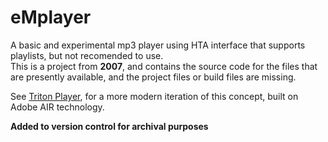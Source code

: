 # eMplayer
A basic and experimental mp3 player using HTA interface that supports playlists, but not recomended to use.  
This is a project from **2007**, and contains the source code for the files that are presently available, and the project files or build files are missing.  

See [Triton Player](https://github.com/midhunhk/triton-player), for a more modern iteration of this concept, built on Adobe AIR technology.  

**Added to version control for archival purposes**
